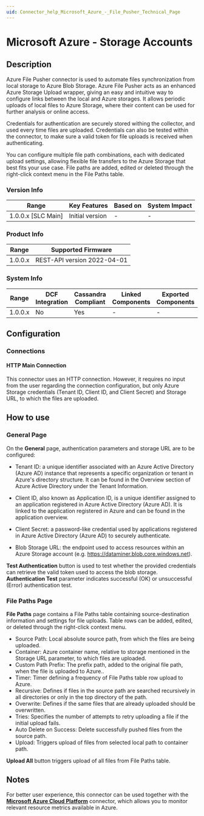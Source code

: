 ```yaml
---
uid: Connector_help_Microsoft_Azure_-_File_Pusher_Technical_Page
---
```


# Microsoft Azure - Storage Accounts

## Description

Azure File Pusher connector is used to automate files synchronization from local storage to Azure Blob Storage. 
Azure File Pusher acts as an enhanced Azure Storage Upload wrapper, giving an easy and intuitive way to configure links between the local and Azure storages. It allows periodic uploads of local files to Azure Storage, where their content can be used for further analysis or online access.

Credentials for authentication are securely stored withing the collector, and used every time files are uploaded. Credentials can also be tested within the connector, to make sure a valid token for file uploads is received when authenticating.

You can configure multiple file path combinations, each with dedicated upload settings, allowing flexible file transfers to the Azure Storage that best fits your use case. File paths are added, edited or deleted through the right-click context menu in the File Paths table.


### Version Info

| Range                | Key Features     | Based on     | System Impact     |
|----------------------|------------------|--------------|-------------------|
| 1.0.0.x [SLC Main]   | Initial version  | -            | -                 |

### Product Info

| Range     | Supported Firmware          |
|-----------|-----------------------------|
| 1.0.0.x   | REST-API version 2022-04-01 |

### System Info

| Range     | DCF Integration     | Cassandra Compliant     | Linked Components  | Exported Components     |
|-----------|---------------------|-------------------------|--------------------|-------------------------|
| 1.0.0.x   | No                  | Yes                     | -   				 | -                       |

## Configuration

### Connections

#### HTTP Main Connection

This connector uses an HTTP connection. However, it requires no input from the user regarding the connection configuration, but only Azure Storage credentials (Tenant ID, Client ID, and Client Secret) and Storage URL, to which the files are uploaded. 

## How to use

### General Page

On the **General** page, authentication parameters and storage URL are to be configured:
- Tenant ID: a unique identifier associated with an Azure Active Directory (Azure AD) instance that represents a specific organization or tenant in Azure's directory structure. It can be found in the Overview section of Azure Active Directory under the Tenant Information.
- Client ID, also known as Application ID, is a unique identifier assigned to an application registered in Azure Active Directory (Azure AD). It is linked to the application registered in Azure and can be found in the application overview.
- Client Secret: a password-like credential used by applications registered in Azure Active Directory (Azure AD) to securely authenticate.

- Blob Storage URL: the endpoint used to access resources within an Azure Storage account (e.g. https://dataminer.blob.core.windows.net).

**Test Authentication** button is used to test whether the provided credentials can retrieve the valid token used to access the blob storage. **Authentication Test** parameter indicates successful (OK) or unsuccessful (Error) authentication test.

### File Paths Page

**File Paths** page contains a File Paths table containing source-destination information and settings for file uploads. Table rows can be added, edited, or deleted through the right-click context menu.
- Source Path: Local absolute source path, from which the files are being uploaded.
- Container: Azure container name, relative to storage mentioned in the Storage URL parameter, to which files are uploaded.
- Custom Path Prefix: The prefix path, added to the original file path, when the file is uploaded to Azure..
- Timer: Timer defining a frequency of File Paths table row upload to Azure.
- Recursive: Defines if files in the source path are searched recursively in all directories or only in the top directory of the path.
- Overwrite: Defines if the same files that are already uploaded should be overwritten.
- Tries: Specifies the number of attempts to retry uploading a file if the initial upload fails.
- Auto Delete on Success: Delete successfully pushed files from the source path.
- Upload: Triggers upload of files from selected local path to container path.

**Upload All** button triggers upload of all files from File Paths table.

## Notes

For better user experience, this connector can be used together with the [**Microsoft Azure Cloud Platform**](xref:Connector_help_Microsoft_Azure) connector, which allows you to monitor relevant resource metrics available in Azure.
